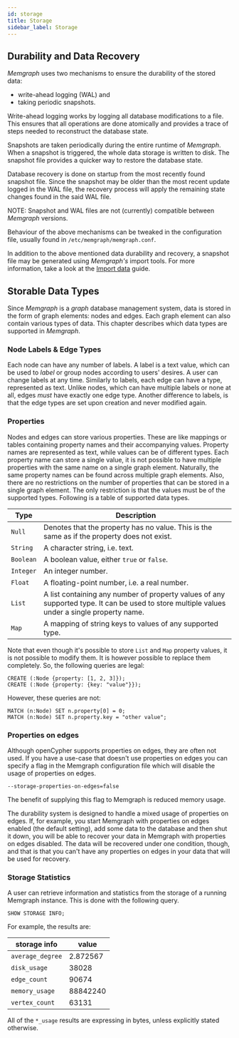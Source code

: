 ```yaml
---
id: storage
title: Storage
sidebar_label: Storage
---
```


## Durability and Data Recovery

*Memgraph* uses two mechanisms to ensure the durability of the stored data:

  * write-ahead logging (WAL) and
  * taking periodic snapshots.

Write-ahead logging works by logging all database modifications to a file.
This ensures that all operations are done atomically and provides a trace of
steps needed to reconstruct the database state.

Snapshots are taken periodically during the entire runtime of *Memgraph*. When
a snapshot is triggered, the whole data storage is written to disk. The
snapshot file provides a quicker way to restore the database state.

Database recovery is done on startup from the most recently found snapshot
file. Since the snapshot may be older than the most recent update logged in
the WAL file, the recovery process will apply the remaining state changes
found in the said WAL file.

NOTE: Snapshot and WAL files are not (currently) compatible between *Memgraph*
versions.

Behaviour of the above mechanisms can be tweaked in the configuration file,
usually found in `/etc/memgraph/memgraph.conf`.

In addition to the above mentioned data durability and recovery, a snapshot
file may be generated using *Memgraph's* import tools. For more information,
take a look at the [Import data](../database-functionalities/import-data.md) 
guide.

## Storable Data Types

Since *Memgraph* is a *graph* database management system, data is stored in
the form of graph elements: nodes and edges. Each graph element can also
contain various types of data. This chapter describes which data types are
supported in *Memgraph*.

### Node Labels & Edge Types

Each node can have any number of labels. A label is a text value, which can be
used to *label* or group nodes according to users' desires. A user can change
labels at any time. Similarly to labels, each edge can have a type,
represented as text. Unlike nodes, which can have multiple labels or none at
all, edges *must* have exactly one edge type. Another difference to labels, is
that the edge types are set upon creation and never modified again.

### Properties

Nodes and edges can store various properties. These are like mappings or
tables containing property names and their accompanying values. Property names
are represented as text, while values can be of different types. Each property
name can store a single value, it is not possible to have multiple properties
with the same name on a single graph element. Naturally, the same property
names can be found across multiple graph elements. Also, there are no
restrictions on the number of properties that can be stored in a single graph
element. The only restriction is that the values must be of the supported
types. Following is a table of supported data types.

 Type      | Description
-----------|------------
 `Null`    | Denotes that the property has no value. This is the same as if the property does not exist.
 `String`  | A character string, i.e. text.
 `Boolean` | A boolean value, either `true` or `false`.
 `Integer` | An integer number.
 `Float`   | A floating-point number, i.e. a real number.
 `List`    | A list containing any number of property values of any supported type. It can be used to store multiple values under a single property name.
 `Map`     | A mapping of string keys to values of any supported type.

 Note that even though it's possible to store `List` and `Map` property values, it is not possible to modify them. It is however possible to replace them completely. So, the following queries are legal:

```cypher
CREATE (:Node {property: [1, 2, 3]});
CREATE (:Node {property: {key: "value"}});
```

However, these queries are not:

```cypher
MATCH (n:Node) SET n.property[0] = 0;
MATCH (n:Node) SET n.property.key = "other value";
```

### Properties on edges

Although openCypher supports properties on edges, they are often not used. If
you have a use-case that doesn't use properties on edges you can specify a flag
in the Memgraph configuration file which will disable the usage of properties
on edges.
```
--storage-properties-on-edges=false
```
The benefit of supplying this flag to Memgraph is reduced memory usage.

The durability system is designed to handle a mixed usage of properties on
edges. If, for example, you start Memgraph with properties on edges enabled
(the default setting), add some data to the database and then shut it down, you
will be able to recover your data in Memgraph with properties on edges
disabled. The data will be recovered under one condition, though, and that is
that you can't have any properties on edges in your data that will be used
for recovery.

### Storage Statistics

A user can retrieve information and statistics from the storage of a running
Memgraph instance. This is done with the following query.

```cypher
SHOW STORAGE INFO;
```

For example, the results are:

 storage info      | value
-------------------|------------
 `average_degree`  | 2.872567
 `disk_usage`      | 38028
 `edge_count`      | 90674
 `memory_usage`    | 88842240
 `vertex_count`    | 63131

All of the `*_usage` results are expressing in bytes, unless explicitly stated
otherwise.
